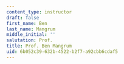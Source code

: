 ```yaml
---
content_type: instructor
draft: false
first_name: Ben
last_name: Mangrum
middle_initial: ''
salutation: Prof.
title: Prof. Ben Mangrum
uid: 6b052c39-632b-4522-b2f7-a92cbb6cdaf5
---
```


